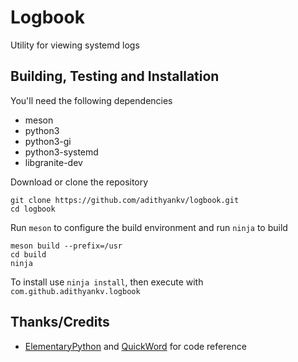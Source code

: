 # Logbook
Utility for viewing systemd logs

## Building, Testing and Installation
You'll need the following dependencies
- meson
- python3
- python3-gi
- python3-systemd
- libgranite-dev

Download or clone the repository
```
git clone https://github.com/adithyankv/logbook.git
cd logbook
```
Run `meson` to configure the build environment and run `ninja` to build
```
meson build --prefix=/usr
cd build
ninja
```
To install use `ninja install`, then execute with `com.github.adithyankv.logbook`

## Thanks/Credits
- [ElementaryPython](https://github.com/mirkobrombin/ElementaryPython) and 
[QuickWord](https://github.com/hezral/quickword) for code reference
